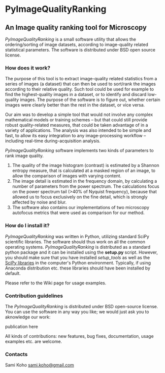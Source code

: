# PyImageQualityRanking 
## An Image quality ranking tool for Microscopy

*PyImageQualityRanking* is a small software utility that allows the ordering/sorting of image datasets, according to image-quality related statistical parameters. The software is distributed under BSD open source license.

### How does it work?
The purpose of this tool is to extract image-quality related statistics from a series of images (a dataset) that can then be used to sort/rank the images according to their relative quality. Such tool could be used for example to find the highest-quality images in a dataset, or to identify and discard low-quality images. The purpose of the software is to figure out, whether certain images were clearly better than the rest in the dataset, or vice versa.

Our aim was to develop a simple tool that would not involve any complex mathematical models or training schemes – but that could still provide robust quality-related measures, that could be taken advantage of in a variety of applications. The analysis was also intended to be simple and fast, to allow its easy integration to any image-processing workflow – including real-time during-acquisition analysis. 

*PyImageQualityRanking* software implements two kinds of parameters to rank image quality. 

1. The quality of the image histogram (contrast) is estimated by a Shannon entropy measure, that is calculated at a masked region of an image, to allow the comparison of images with varying content. 
2. The image detail is estimated in the frequency domain, by calculating a number of parameters from the power spectrum. The calculations focus on the power spectrum tail (>40% of Nyquist frequency), because that allowed us to focus exclusively on the fine detail, which is strongly affected by noise and blur.
3. The software also contains our implementations of two microscopy autofocus metrics that were used as comparison for our method.

### How do I install it?
*PyImageQualityRanking* was written in Python, utilizing standard SciPy scientific libraries. The software should thus work on all the common operating systems. *PyImageQualityRanking* is distributed as a standard python package and it can be installed using the **setup.py** script. However, you should make sure that you have installed *setup_tools* as well as the [SciPy libraries](http://www.scipy.org/install.html) in the computer's Python environment. Typically, if using Anaconda distribution etc. these libraries should have been installed by default.

Please refer to the Wiki page for usage examples.

### Contribution guidelines ###

The *PyImageQualityRanking* is distributed under BSD open-source license. You can use the software in any way you like; we would just ask you to aknowledge our work:

publication here

All kinds of contributions: new features, bug fixes, documentation, usage examples etc. are welcome.

### Contacts ###

Sami Koho <sami.koho@gmail.com>


